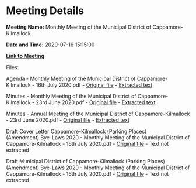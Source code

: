 # Meeting Details

**Meeting Name:** Monthly Meeting of the Municipal District of Cappamore-Kilmallock

**Date and Time:** 2020-07-16 15:15:00

**[Link to Meeting](https://www.limerick.ie/council/whats-on/monthly-meeting-municipal-district-cappamore-kilmallock-61)**

Files: 

Agenda - Monthly Meeting of the Municipal District of Cappamore-Kilmallock - 16th July 2020.pdf - [Original file](https://www.limerick.ie/sites/default/files/media/documents/2020-07/01-agenda-monthy-meeting-cappamore-kilmallock.pdf) - [Extracted text](./Agenda%20-%20Monthly%20Meeting%20of%20the%20Municipal%20District%20of%20Cappamore-Kilmallock%20-%2016th%20July%202020.md)

Minutes - Monthly Meeting of the Municipal District of Cappamore-Kilmallock - 23rd June 2020.pdf - [Original file](https://www.limerick.ie/sites/default/files/media/documents/2020-07/02-minutes-monthly-meeting-cappamore-kilmallock.pdf) - [Extracted text](./Minutes%20-%C2%A0Monthly%20Meeting%20of%20the%20Municipal%20District%20of%20Cappamore-Kilmallock%20-%2023rd%20June%202020.md)

Minutes - Annual Meeting of the Municipal District of Cappamore-Kilmallock - 23rd June 2020.pdf - [Original file](https://www.limerick.ie/sites/default/files/media/documents/2020-07/03-minutes-annual-meeting.pdf) - [Extracted text](./Minutes%20-%20Annual%20Meeting%20of%20the%20Municipal%20District%20of%20Cappamore-Kilmallock%20-%2023rd%20June%202020.md)

Draft Cover Letter Cappamore-Kilmallock (Parking Places)(Amendment) Bye-Laws 2020 - Monthly Meeting of the Municipal District of Cappamore-Kilmallock - 16th July 2020.pdf - [Original file](https://www.limerick.ie/sites/default/files/media/documents/2020-07/04-draft-cappkilmallock-cover-letter-ev-bye-laws-2020.pdf) - Text not extracted

Draft Municipal District of Cappamore-Kilmallock (Parking Places)(Amendment) Bye-Laws 2020 - Monthly Meeting of the Municipal District of Cappamore-Kilmallock - 16th July 2020.pdf - [Original file](https://www.limerick.ie/sites/default/files/media/documents/2020-07/05-draft-municipal-district-of-cappamore-kilmallock-parking-places-amendment-bye-laws-2020.pdf) - Text not extracted

